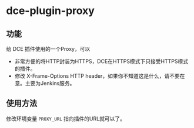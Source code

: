 # dce-plugin-proxy

## 功能

给 DCE 插件使用的一个Proxy，可以

* 非常方便的将HTTP封装为HTTPS，DCE在HTTPS模式下只接受HTTPS模式的插件。
* 修改 X-Frame-Options HTTP header，如果你不知道这是什么，请不要在意。主要为Jenkins服务。

## 使用方法

修改环境变量 `PROXY_URL` 指向插件的URL就可以了。
